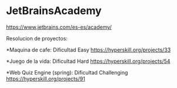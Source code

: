 # JetBrainsAcademy
https://www.jetbrains.com/es-es/academy/


Resolucion de proyectos:

*Maquina de cafe: Dificultad Easy
https://hyperskill.org/projects/33

*Juego de la vida: Dificultad Hard
https://hyperskill.org/projects/54

*Web Quiz Engine (spring): Dificultad Challenging
https://hyperskill.org/projects/91